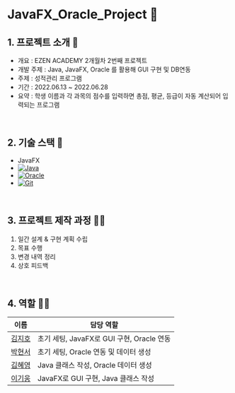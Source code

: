 # JavaFX_Oracle_Project 🐥


## 1. 프로젝트 소개 🚀

- 개요 : EZEN ACADEMY 2개월차 2번째 프로젝트
- 개발 주제 : Java, JavaFX, Oracle 를 활용해 GUI 구현 및 DB연동
- 주제 : 성적관리 프로그램
- 기간 : 2022.06.13 ~ 2022.06.28
- 요약 : 학생 이름과 각 과목의 점수를 입력하면 총점, 평균, 등급이 자동 계산되어 입력되는 프로그램

<br />

## 2. 기술 스택 📍

- JavaFX
- <a href="" target="_blank"><img alt="Java" src="https://img.shields.io/badge/java-%23ED8B00.svg?&style=flat-square&logo=java&logoColor=white"/></a>
- <a href="" target="_blank"><img alt="Oracle" src ="https://img.shields.io/badge/oracle%20-%23F00000.svg?&style=flat-square&logo=oracle&logoColor=white" /></a>
- <a href="" target="_blank"><img alt="Git" src="https://img.shields.io/badge/git%20-%23F05033.svg?&style=flat-square&logo=git&logoColor=white"/></a> 

<br/>

## 3. 프로젝트 제작 과정 ✍🏻

1. 일간 설계 & 구현 계획 수립
2. 목표 수행
3. 변경 내역 정리
4. 상호 피드백  
<br/>

## 4. 역할 👋🏻

| 이름                                       | 담당 역할                                         |
| ------------------------------------------ | ------------------------------------------------- |
| [김지호](https://github.com/jihokim86)     | 초기 세팅, JavaFX로 GUI 구현, Oracle 연동          |
| [박현서](https://github.com/bhs0906)       | 초기 세팅, Oracle 연동 및 데이터 생성  |
| [김혜영](https://github.com/hyk8386)       | Java 클래스 작성, Oracle 데이터 생성        |
| [이기웅](https://github.com/lkw-7859)      | JavaFX로 GUI 구현, Java 클래스 작성  |
<br/>




<!-- ## 6. 프로젝트 설치 및 실행 ✨

<br/>

1. Git Clone

```plaintext
git clone https://github.com/PreOnBoarding-Team17/Week4_JavaScript.git
```

2. 순서대로 입력해주세요.

```plaintext
npm install
npm run build
npm run dev
```

<br/> -->
